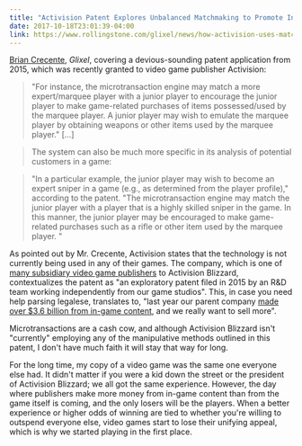 ```yaml
---
title: "Activision Patent Explores Unbalanced Matchmaking to Promote In-Game Microtransactions"
date: 2017-10-18T23:01:39-04:00
link: https://www.rollingstone.com/glixel/news/how-activision-uses-matchmaking-tricks-to-sell-in-game-items-w509288
---
```


[Brian Crecente][glixel], _Glixel_, covering a devious-sounding patent application from 2015, which was recently granted to video game publisher Activision:

> "For instance, the microtransaction engine may match a more expert/marquee player with a junior player to encourage the junior player to make game-related purchases of items possessed/used by the marquee player. A junior player may wish to emulate the marquee player by obtaining weapons or other items used by the marquee player." [...]

> The system can also be much more specific in its analysis of potential customers in a game:

> "In a particular example, the junior player may wish to become an expert sniper in a game (e.g., as determined from the player profile)," according to the patent. "The microtransaction engine may match the junior player with a player that is a highly skilled sniper in the game. In this manner, the junior player may be encouraged to make game-related purchases such as a rifle or other item used by the marquee player. "

As pointed out by Mr. Crecente, Activision states that the technology is not currently being used in any of their games. The company, which is one of [many subsidiary video game publishers][wiki] to Activision Blizzard, contextualizes the patent as "an exploratory patent filed in 2015 by an R&D team working independently from our game studios". This, in case you need help parsing legalese, translates to, "last year our parent company [made over $3.6 billion from in-game content][vb], and we really want to sell more". 

Microtransactions are a cash cow, and although Activision Blizzard isn't "currently" employing any of the manipulative methods outlined in this patent, I don't have much faith it will stay that way for long.

For the long time, my copy of a video game was the same one everyone else had. It didn't matter if you were a kid down the street or the president of Activision Blizzard; we all got the same experience. However, the day where publishers make more money from in-game content than from the game itself is coming, and the only losers will be the players. When a better experience or higher odds of winning are tied to whether you're willing to outspend everyone else, video games start to lose their unifying appeal, which is why we started playing in the first place. 

[glixel]: https://www.rollingstone.com/glixel/news/how-activision-uses-matchmaking-tricks-to-sell-in-game-items-w509288
[deej]: https://twitter.com/DeeJ_BNG/status/920401730684166146
[wiki]: https://en.wikipedia.org/wiki/Activision_Blizzard#Subsidiaries
[vb]: https://venturebeat.com/2017/02/09/activision-blizzard-more-than-doubled-the-money-it-earned-from-in-game-sales-in-2016/